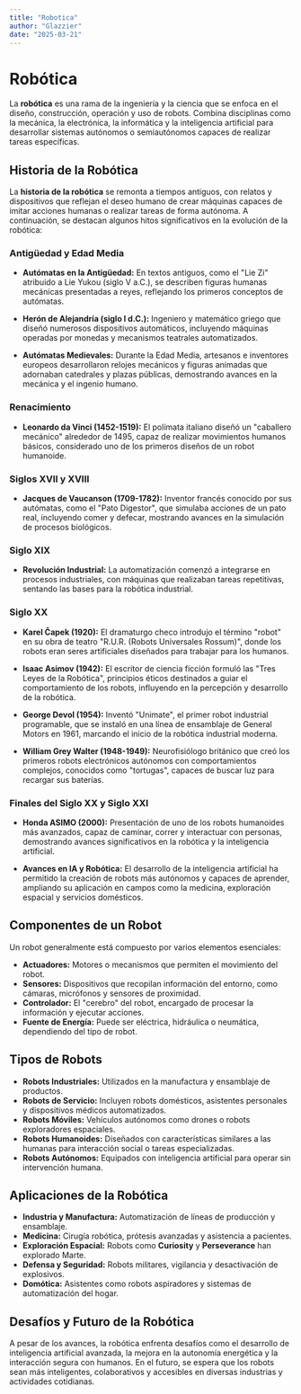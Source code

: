 ```yaml
---
title: "Robotica"
author: "Glazzier"
date: "2025-03-21"
---
```


# Robótica

La **robótica** es una rama de la ingeniería y la ciencia que se enfoca en el diseño, construcción, operación y uso de robots. Combina disciplinas como la mecánica, la electrónica, la informática y la inteligencia artificial para desarrollar sistemas autónomos o semiautónomos capaces de realizar tareas específicas.

## Historia de la Robótica

La **historia de la robótica** se remonta a tiempos antiguos, con relatos y dispositivos que reflejan el deseo humano de crear máquinas capaces de imitar acciones humanas o realizar tareas de forma autónoma. A continuación, se destacan algunos hitos significativos en la evolución de la robótica:

### Antigüedad y Edad Media

- **Autómatas en la Antigüedad:** En textos antiguos, como el "Lie Zi" atribuido a Lie Yukou (siglo V a.C.), se describen figuras humanas mecánicas presentadas a reyes, reflejando los primeros conceptos de autómatas.

- **Herón de Alejandría (siglo I d.C.):** Ingeniero y matemático griego que diseñó numerosos dispositivos automáticos, incluyendo máquinas operadas por monedas y mecanismos teatrales automatizados.

- **Autómatas Medievales:** Durante la Edad Media, artesanos e inventores europeos desarrollaron relojes mecánicos y figuras animadas que adornaban catedrales y plazas públicas, demostrando avances en la mecánica y el ingenio humano.

### Renacimiento

- **Leonardo da Vinci (1452-1519):** El polímata italiano diseñó un "caballero mecánico" alrededor de 1495, capaz de realizar movimientos humanos básicos, considerado uno de los primeros diseños de un robot humanoide.

### Siglos XVII y XVIII

- **Jacques de Vaucanson (1709-1782):** Inventor francés conocido por sus autómatas, como el "Pato Digestor", que simulaba acciones de un pato real, incluyendo comer y defecar, mostrando avances en la simulación de procesos biológicos.

### Siglo XIX

- **Revolución Industrial:** La automatización comenzó a integrarse en procesos industriales, con máquinas que realizaban tareas repetitivas, sentando las bases para la robótica industrial.

### Siglo XX

- **Karel Čapek (1920):** El dramaturgo checo introdujo el término "robot" en su obra de teatro "R.U.R. (Robots Universales Rossum)", donde los robots eran seres artificiales diseñados para trabajar para los humanos.

- **Isaac Asimov (1942):** El escritor de ciencia ficción formuló las "Tres Leyes de la Robótica", principios éticos destinados a guiar el comportamiento de los robots, influyendo en la percepción y desarrollo de la robótica.

- **George Devol (1954):** Inventó "Unimate", el primer robot industrial programable, que se instaló en una línea de ensamblaje de General Motors en 1961, marcando el inicio de la robótica industrial moderna.

- **William Grey Walter (1948-1949):** Neurofisiólogo británico que creó los primeros robots electrónicos autónomos con comportamientos complejos, conocidos como "tortugas", capaces de buscar luz para recargar sus baterías.

### Finales del Siglo XX y Siglo XXI

- **Honda ASIMO (2000):** Presentación de uno de los robots humanoides más avanzados, capaz de caminar, correr y interactuar con personas, demostrando avances significativos en la robótica y la inteligencia artificial.

- **Avances en IA y Robótica:** El desarrollo de la inteligencia artificial ha permitido la creación de robots más autónomos y capaces de aprender, ampliando su aplicación en campos como la medicina, exploración espacial y servicios domésticos.

## Componentes de un Robot

Un robot generalmente está compuesto por varios elementos esenciales:

- **Actuadores:** Motores o mecanismos que permiten el movimiento del robot.
- **Sensores:** Dispositivos que recopilan información del entorno, como cámaras, micrófonos y sensores de proximidad.
- **Controlador:** El "cerebro" del robot, encargado de procesar la información y ejecutar acciones.
- **Fuente de Energía:** Puede ser eléctrica, hidráulica o neumática, dependiendo del tipo de robot.

## Tipos de Robots

- **Robots Industriales:** Utilizados en la manufactura y ensamblaje de productos.
- **Robots de Servicio:** Incluyen robots domésticos, asistentes personales y dispositivos médicos automatizados.
- **Robots Móviles:** Vehículos autónomos como drones o robots exploradores espaciales.
- **Robots Humanoides:** Diseñados con características similares a las humanas para interacción social o tareas especializadas.
- **Robots Autónomos:** Equipados con inteligencia artificial para operar sin intervención humana.

## Aplicaciones de la Robótica

- **Industria y Manufactura:** Automatización de líneas de producción y ensamblaje.
- **Medicina:** Cirugía robótica, prótesis avanzadas y asistencia a pacientes.
- **Exploración Espacial:** Robots como **Curiosity** y **Perseverance** han explorado Marte.
- **Defensa y Seguridad:** Robots militares, vigilancia y desactivación de explosivos.
- **Domótica:** Asistentes como robots aspiradores y sistemas de automatización del hogar.

## Desafíos y Futuro de la Robótica

A pesar de los avances, la robótica enfrenta desafíos como el desarrollo de inteligencia artificial avanzada, la mejora en la autonomía energética y la interacción segura con humanos. En el futuro, se espera que los robots sean más inteligentes, colaborativos y accesibles en diversas industrias y actividades cotidianas.
